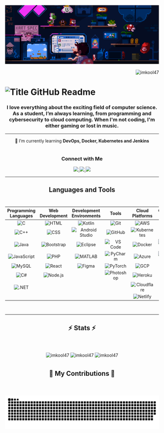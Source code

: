 <h1> <img src="./assets/header-animation.gif" alt="Banner" align="center">
</h1>

<p align="right"> <img src="https://komarev.com/ghpvc/?username=imkool47&label=Profile%20views&color=0e75b6&style=flat" alt="imkool47" /> </p>

<h1 align="left">
    <img src="https://readme-typing-svg.herokuapp.com?font=Fira+Code&weight=800&size=35&duration=3000&pause=500&multiline=true&width=650&height=140&lines=%24+whoami;Hi+There!+%F0%9F%91%8B+I'm+Mukul" alt="Title GitHub Readme" />
</h1>
<h3 align="center">I love everything about the exciting field of computer science. As a student, I’m always learning, from programming and cybersecurity to cloud computing. When I'm not coding, I'm either gaming or lost in music.</h3>
<hr/>

<div align="center">
 🌱 I’m currently learning <strong>DevOps, Docker, Kubernetes and Jenkins</strong>
</div>

<h1> </h1>
<div align="center"> 
     <h3> Connect with Me </h3>
  <a href="mailto:mukul.kumar630gmail.com">
    <img src="https://img.shields.io/badge/Gmail-333333?style=for-the-badge&logo=gmail&logoColor=red" />
  </a>
  <a href="https://www.linkedin.com/in/mukul47" target="_blank">
    <img src="https://img.shields.io/badge/LinkedIn-0077B5?style=for-the-badge&logo=linkedin&logoColor=white" target="_blank" />
  </a>
  <a href="https://main--imkool.netlify.app/" target="_blank">
     <img src="https://img.shields.io/badge/Portfolio-FF5722?style=for-the-badge&logo=todoist&logoColor=white" target="_blank" /> <!-- sqlite, safari, google-chrome are other good icon options -->
  </a>
</div>

 <hr/>


<h2 align="center">Languages and Tools <br> <br/></h2>

| **Programming Languages** | **Web Development** | **Development Environments** | **Tools** | **Cloud Platforms** | **Operating Systems** | **Miscellaneous** |
|:-------------------------:|:-------------------:|:----------------------------:|:---------:|:-------------------:|:---------------------:|:-----------------:|
| ![C](https://skillicons.dev/icons?i=c) | ![HTML](https://skillicons.dev/icons?i=html) | ![Kotlin](https://skillicons.dev/icons?i=kotlin) | ![Git](https://skillicons.dev/icons?i=git) | ![AWS](https://skillicons.dev/icons?i=aws) | ![Linux](https://skillicons.dev/icons?i=linux) | ![Notion](https://skillicons.dev/icons?i=notion) |
| ![C++](https://skillicons.dev/icons?i=cpp) | ![CSS](https://skillicons.dev/icons?i=css) | ![Android Studio](https://skillicons.dev/icons?i=androidstudio) | ![GitHub](https://skillicons.dev/icons?i=github) | ![Kubernetes](https://skillicons.dev/icons?i=kubernetes) | ![Debian](https://skillicons.dev/icons?i=debian) | ![Arduino](https://skillicons.dev/icons?i=arduino) |
| ![Java](https://skillicons.dev/icons?i=java) | ![Bootstrap](https://skillicons.dev/icons?i=bootstrap) | ![Eclipse](https://skillicons.dev/icons?i=eclipse) | ![VS Code](https://skillicons.dev/icons?i=vscode) | ![Docker](https://skillicons.dev/icons?i=docker) | ![Kali Linux](https://skillicons.dev/icons?i=kali) | ![Vim](https://skillicons.dev/icons?i=vim) |
| ![JavaScript](https://skillicons.dev/icons?i=js) | ![PHP](https://skillicons.dev/icons?i=php) | ![MATLAB](https://skillicons.dev/icons?i=matlab) | ![PyCharm](https://skillicons.dev/icons?i=pycharm) | ![Azure](https://skillicons.dev/icons?i=azure) | ![Arch Linux](https://skillicons.dev/icons?i=arch) | ![Powershell](https://skillicons.dev/icons?i=powershell) |
| ![MySQL](https://skillicons.dev/icons?i=mysql) | ![React](https://skillicons.dev/icons?i=react) | ![Figma](https://skillicons.dev/icons?i=figma) | ![PyTorch](https://skillicons.dev/icons?i=pytorch) | ![GCP](https://skillicons.dev/icons?i=gcp) | ![Ubuntu](https://skillicons.dev/icons?i=ubuntu) | ![OpenCV](https://skillicons.dev/icons?i=opencv) |
| ![C#](https://skillicons.dev/icons?i=cs) | ![Node.js](https://skillicons.dev/icons?i=nodejs) |  | ![Photoshop](https://skillicons.dev/icons?i=ps) | ![Heroku](https://skillicons.dev/icons?i=heroku) | ![Mint](https://skillicons.dev/icons?i=mint) |  |
| ![.NET](https://skillicons.dev/icons?i=dotnet) |  |  |  | ![Cloudflare](https://skillicons.dev/icons?i=cloudflare) |  |  |
|  |  |  |  | ![Netlify](https://skillicons.dev/icons?i=netlify) |  |  |


<br/>
<hr/>

<h2 align="center">⚡ Stats ⚡<br> <br/> </h2>
<br>
<div align=center>
  <img width=412  src="https://github-readme-stats.vercel.app/api?username=imkool47&theme=blue-green&hide_border=false&include_all_commits=false&count_private=false" alt="imkool47" />

  <img width=325  src="https://github-readme-stats.vercel.app/api/top-langs/?username=imkool47&theme=blue-green&hide_border=false&include_all_commits=false&count_private=false&layout=compact" alt="imkool47" />

  <img width=412 align="center" src="https://github-readme-streak-stats.herokuapp.com/?user=imkool47&theme=blue-green&hide_border=false" alt="imkool47" style="vertical-align: top;" />
<br>
<h1></h1>
</div>

<div align="center">
  <h2>🐍 My Contributions 🐍 <br> <br/> </h2> 
  <br>
    <picture>
  <source
    media="(prefers-color-scheme: dark)"
    srcset="https://raw.githubusercontent.com/imkool47/imkool47/output/github-contribution-grid-snake-dark.svg"
  />
  <source
    media="(prefers-color-scheme: light)"
    srcset="https://raw.githubusercontent.com/imkool47/imkool47/output/github-contribution-grid-snake.svg"
  />
  <img
    alt="github contribution grid snake animation"
    src="https://raw.githubusercontent.com/imkool47/imkool47/output/github-contribution-grid-snake.svg"
  />
</picture>
<!--   <img alt="snake eating my contributions" src="https://raw.githubusercontent.com/imkool47/imkool47/output/github-contribution-grid-snake.svg" /> -->
  
  <br/><br/><br/>
</div>
